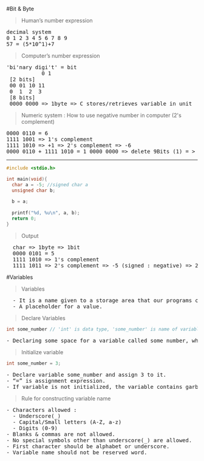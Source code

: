 #Bit & Byte
>Human’s number expression

<pre>decimal system
0 1 2 3 4 5 6 7 8 9
57 = (5*10^1)+7
</pre>

> Computer’s number expression

<pre>
'bi'nary digi't' = bit
  		   0 1
 [2 bits]
 00 01 10 11
 0  1  2  3
 [8 bits]
 0000 0000 => 1byte => C stores/retrieves variable in unit
</pre>

> Numeric system : How to use negative number in computer (2's complement)

<pre>
0000 0110 = 6
1111 1001 => 1's complement
1111 1010 => +1 => 2's complement => -6
0000 0110 + 1111 1010 = 1 0000 0000 => delete 9Bits (1) = > 0000 0000 => 0
</pre>
---
```c
#include <stdio.h>

int main(void){
  char a = -5; //signed char a
  unsigned char b;
  
  b = a;
  
  printf("%d, %u\n", a, b);
  return 0;
}
```

> Output

<pre>
  char => 1byte => 1bit
  0000 0101 = 5
  1111 1010 => 1's complement
  1111 1011 => 2's complement => -5 (signed : negative) => 251 (unsigned : postive)
</pre>

#Variables
> Variables

<pre>
  - It is a name given to a storage area that our programs can manipulate.
  - A placeholder for a value.
</pre>

> Declare Variables

```c
int some_number // 'int' is data type, 'some_number' is name of variable
```

<pre>
- Declaring some space for a variable called some_number, which will be used to store integer data.
</pre>

> Initialize variable

```c
int some_number = 3;
```

<pre>
- Declare variable some_number and assign 3 to it.
- “=” is assignment expression.
- If variable is not initialized, the variable contains garbage value. 
</pre>

>Rule for constructing variable name

<pre>
- Characters allowed : 
  - Underscore(_)
  - Capital/Small letters (A-Z, a-z)
  - Digits (0-9)
- Blanks & commas are not allowed.
- No special symbols other than underscore(_) are allowed.
- First character should be alphabet or underscore.
- Variable name should not be reserved word.
</pre>
